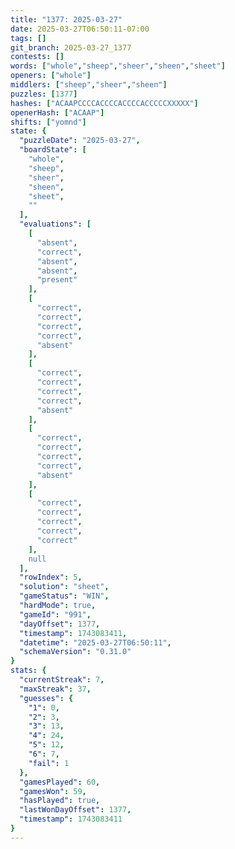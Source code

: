 ```yaml
---
title: "1377: 2025-03-27"
date: 2025-03-27T06:50:11-07:00
tags: []
git_branch: 2025-03-27_1377
contests: []
words: ["whole","sheep","sheer","sheen","sheet"]
openers: ["whole"]
middlers: ["sheep","sheer","sheen"]
puzzles: [1377]
hashes: ["ACAAPCCCCACCCCACCCCACCCCCXXXXX"]
openerHash: ["ACAAP"]
shifts: ["yomnd"]
state: {
  "puzzleDate": "2025-03-27",
  "boardState": [
    "whole",
    "sheep",
    "sheer",
    "sheen",
    "sheet",
    ""
  ],
  "evaluations": [
    [
      "absent",
      "correct",
      "absent",
      "absent",
      "present"
    ],
    [
      "correct",
      "correct",
      "correct",
      "correct",
      "absent"
    ],
    [
      "correct",
      "correct",
      "correct",
      "correct",
      "absent"
    ],
    [
      "correct",
      "correct",
      "correct",
      "correct",
      "absent"
    ],
    [
      "correct",
      "correct",
      "correct",
      "correct",
      "correct"
    ],
    null
  ],
  "rowIndex": 5,
  "solution": "sheet",
  "gameStatus": "WIN",
  "hardMode": true,
  "gameId": "991",
  "dayOffset": 1377,
  "timestamp": 1743083411,
  "datetime": "2025-03-27T06:50:11",
  "schemaVersion": "0.31.0"
}
stats: {
  "currentStreak": 7,
  "maxStreak": 37,
  "guesses": {
    "1": 0,
    "2": 3,
    "3": 13,
    "4": 24,
    "5": 12,
    "6": 7,
    "fail": 1
  },
  "gamesPlayed": 60,
  "gamesWon": 59,
  "hasPlayed": true,
  "lastWonDayOffset": 1377,
  "timestamp": 1743083411
}
---
```

<!-- more -->
